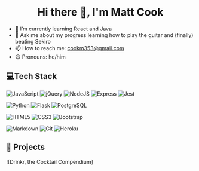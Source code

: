 <h1 align="center">Hi there 👋, I'm Matt Cook</h1>

- 🌱 I’m currently learning React and Java
- 💬 Ask me about my progress learning how to play the guitar and (finally) beating Sekiro
- 📫 How to reach me: cookm353@gmail.com
- 😄 Pronouns: he/him

## 💻Tech Stack

![JavaScript](https://img.shields.io/badge/javascript-%23323330.svg?style=for-the-badge&logo=javascript&logoColor=%23F7DF1E) 
![jQuery](https://img.shields.io/badge/jquery-%230769AD.svg?style=for-the-badge&logo=jquery&logoColor=white) 
![NodeJS](https://img.shields.io/badge/-NodeJS-339933?style=for-the-badge&logo=nodedotjs&logoColor=white)
![Express](https://img.shields.io/badge/-Express-000000?style=for-the-badge&logo=express&logoColor=white)
![Jest](https://img.shields.io/badge/-Jest-C21325?style=for-the-badge&logo=jest&logoColor=white)
<!-- ![ReactJS](https://img.shields.io/badge/-React-61DAFB?style=for-the-badge&logo=react&logoColor=white) -->

![Python](https://img.shields.io/badge/python-3670A0?style=for-the-badge&logo=python&logoColor=ffdd54) 
![Flask](https://img.shields.io/badge/flask-%23000.svg?style=for-the-badge&logo=flask&logoColor=white) 
![PostgreSQL](https://img.shields.io/badge/postgres-%23316192.svg?style=for-the-badge&logo=postgresql&logoColor=white)

![HTML5](https://img.shields.io/badge/html5-%23E34F26.svg?style=for-the-badge&logo=html5&logoColor=white) 
![CSS3](https://img.shields.io/badge/css3-%231572B6.svg?style=for-the-badge&logo=css3&logoColor=white)
![Bootstrap](https://img.shields.io/badge/bootstrap-%23563D7C.svg?style=for-the-badge&logo=bootstrap&logoColor=white)

![Markdown](https://img.shields.io/badge/markdown-%23000000.svg?style=for-the-badge&logo=markdown&logoColor=white) 
![Git](https://img.shields.io/badge/git-F05032.svg?style=for-the-badge&logo=git&logoColor=white)
![Heroku](https://img.shields.io/badge/heroku-%23430098.svg?style=for-the-badge&logo=heroku&logoColor=white) 

<!-- shields.io for more badges -->

## 📁 Projects

![Drinkr, the Cocktail Compendium]
